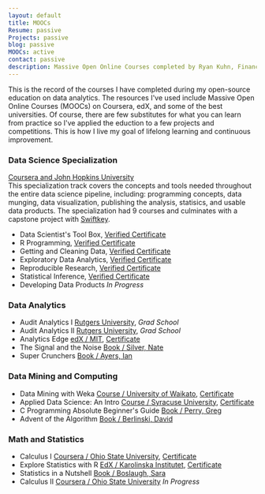 ```yaml
---
layout: default
title: MOOCs
Resume: passive
Projects: passive
blog: passive
MOOCs: active
contact: passive
description: Massive Open Online Courses completed by Ryan Kuhn, Finance Professional.
---
```


This is the record of the courses I have completed during my open-source education on data analytics. 
The resources I've used include Massive Open Online Courses (MOOCs) on Coursera, edX, and some of the best universities. 
Of course, there are few substitutes for what you can learn from practice so I've applied the eduction to a few projects and competitions. 
This is how I live my goal of lifelong learning and continuous improvement.  

### Data Science Specialization  
[Coursera and John Hopkins University](https://www.coursera.org/specialization/jhudatascience/1?utm_medium=listingPage)  
This specialization track covers the concepts and tools needed throughout the entire data science pipeline, including: programming concepts, data munging, data visualization, publishing the analysis, statisics, and usable data products. 
The specialization had 9 courses and culminates with a capstone project with [Swiftkey](http://swiftkey.com/en/).

- Data Scientist's Tool Box, <a href="../certs/1 Data Scientist Toolbox.pdf" target="_blank">Verified Certificate</a>
- R Programming, <a href="../certs/2 R Programming.pdf" target="_blank">Verified Certificate</a>
- Getting and Cleaning Data, <a href="../certs/3 Get and Cleaning Data.pdf" target="_blank">Verified Certificate</a>
- Exploratory Data Analytics, <a href="../certs/4 Exploratory Data Analysis.pdf" target="_blank">Verified Certificate</a>
- Reproducible Research, <a href="../certs/5 Reproducible Research.pdf" target="_blank">Verified Certificate</a>
- Statistical Inference, <a href="../certs/6 Statistical Inference.pdf" target="_blank">Verified Certificate</a>
- Developing Data Products *In Progress*


### Data Analytics
- Audit Analytics I  [Rutgers University](http://www.business.rutgers.edu/finmaccy/curriculum#22:010:688), *Grad School*
- Audit Analytics II [Rutgers University](http://www.business.rutgers.edu/finmaccy/curriculum#22:010:690), *Grad School*
- Analytics Edge [edX / MIT](https://www.edx.org/course/analytics-edge-mitx-15-071x-0), <a href="../certs/a Analytics Edge.pdf" target="_blank">Certificate</a>
- The Signal and the Noise [Book / Silver, Nate](http://books.google.com/books/about/The_Signal_and_the_Noise.html?id=udSFU9G49AcC)
- Super Crunchers [Book / Ayers, Ian](http://www.amazon.com/exec/obidos/ASIN/0553805401/shelfari-20)

### Data Mining and Computing
- Data Mining with Weka [Course / University of Waikato](https://weka.waikato.ac.nz/dataminingwithweka/preview),  <a href="../certs/d Data Mining with Weka.pdf" target="_blank">Certificate</a>
- Applied Data Science: An Intro [Course / Syracuse University](https://ischool.syr.edu/future/cas/applieddatasciencemooc.aspx), <a href="../certs/b Applied Data Science.pdf" target="_blank">Certificate</a>
- C Programming Absolute Beginner's Guide [Book / Perry, Greg](http://www.amazon.com/Programming-Absolute-Beginners-Guide-Edition/dp/0789751984) 
- Advent of the Algorithm [Book / Berlinski, David](http://books.google.com/books/about/The_Advent_of_the_Algorithm.html?id=gCswb92k74QC)  

### Math and Statistics
- Calculus I [Coursera / Ohio State University](https://www.coursera.org/learn/calculus1), <a href="../certs/c Calculus I.pdf" target="_blank">Certificate</a>
- Explore Statistics with R [EdX / Karolinska Institutet](https://www.edx.org/course/explore-statistics-r-kix-kiexplorx-0),  <a href="../certs/e Explore Statistics with R.pdf" target="_blank">Certificate</a>
- Statistics in a Nutshell [Book / Boslaugh, Sara](http://books.google.com/books/about/Statistics_in_a_Nutshell.html?id=HZpoDjtKT0IC)
- Calculus II [Coursera / Ohio State University](https://www.coursera.org/learn/advanced-calculus/outline) *In Progress*

